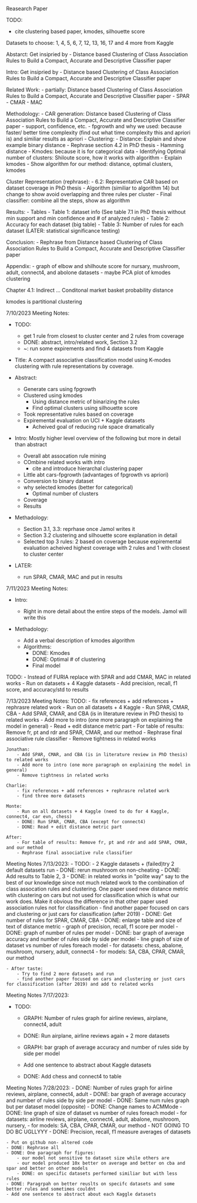 Reasearch Paper


TODO:
- cite clustering based paper, kmodes, silhouette score 

Datasets to choose: 1, 4, 5, 6, 7, 12, 13, 16, 17 and 4 more from Kaggle

Abstarct: Get insipried by
    - Distance based Clustering of Class Association Rules to 
Build a Compact, Accurate and Descriptive Classifier paper


Intro: Get insipried by
    - Distance based Clustering of Class Association Rules to 
Build a Compact, Accurate and Descriptive Classifier paper


Related Work:
    - partially: Distance based Clustering of Class Association Rules to 
Build a Compact, Accurate and Descriptive Classifier paper
    - SPAR
    - CMAR
    - MAC


Methodology:
    - CAR generation: Distance based Clustering of Class Association Rules to 
Build a Compact, Accurate and Descriptive Classifier paper
        - support, confidence, etc.
        - fpgrowth and why we used: because faster/ better time complexity (find out what time complexity this and apriori is) and similiar results as apriori
    - Clustering: 
        - Distance: Explain and show example binary distance
            - Rephrase section 4.2 in PhD thesis
            - Hamming distance
        - Kmodes: because it is for categorical data
            - Identifying Optimal number of clusters: Shiloute score, how it works with algorithm
            - Explain kmodes
            - Show algorithm for our method: distance, optimal clusters, kmodes


Cluster Representation (rephrase):
    - 6.2: Representative CAR based on dataset coverage in PhD thesis
    - Algorithm (similiar to algorithm 14) but change to show avoid overlapping and three rules per cluster
    - Final classifier: combine all the steps, show as algorithm


Results:
    - Tables
        - Table 1: dataset info (See table 7.1 in PhD thesis without min support and min confidence and # of analyzed rules)
        - Table 2: Accuracy for each dataset (big table)
        - Table 3: Number of rules for each dataset (LATER: statistical significance testing)


Conclusion:
    - Rephrase from Distance based Clustering of Class Association Rules to 
Build a Compact, Accurate and Descriptive Classifier paper


Appendix:
    - graph of elbow and shilhoute score for nursary, mushroom, adult, connect4, and abolone datasets
    - maybe PCA plot of kmodes clustering


Chapter 4.1: Indirect ...
    Conditonal market basket probability distance



kmodes is partitional clustering

7/10/2023 Meeting Notes:
- TODO:
    - get 1 rule from closest to cluster center and 2 rules from coverage
    - DONE: abstract, intro/related work, Section 3.2
    - ~: run some expirements and find 4 datasets from Kaggle


- Title: A compact associative classification model using K-modes clustering with rule representations by coverage. 
- Abstract:
    - Generate cars using fpgrowth
    - Clustered using kmodes
        - Using distance metric of binarizing the rules
        - Find optimal clusters using silhouette score
    - Took representative rules based on coverage
    - Expiremental evaluation on UCI + Kaggle datasets
        - Acheived goal of reducing rule space dramatically


- Intro: Mostly higher level overview of the following but more in detail than abstract
    - Overall abt assocation rule mining
    - COmbine related works with intro
        - cite and introduce hierarchal clustering paper
    - Little abt cars-fpgrowth (advantages of fpgrowth vs apriori)
    - Conversion to binary dataset
    - why selected kmodes (better for categorical)
        - Optimal number of clusters
    - Coverage
    - Results


- Methadology:
    - Section 3.1, 3.3: reprhase once Jamol writes it
    - Section 3.2 clustering and silhouette score explanation in detail
    - Selected top 3 rules: 2 based on coverage because expiremental evaluation acheived highest coverage with 2 rules and 1 with closest to cluster center


- LATER:
    - run SPAR, CMAR, MAC and put in results


7/11/2023 Meeting Notes:
- Intro:
    - Right in more detail about the entire steps of the models. Jamol will write this

- Methadology:
    - Add a verbal description of kmodes algorithm
    - Algorithms:
        - DONE: Kmodes
        - DONE: Optimal # of clustering
        - Final model

TODO:
    - Instead of FURIA replace with SPAR and add CMAR, MAC in related works
    - Run on datasets + 4 Kaggle datasets
    - Add precision, recall, f1 score, and accuracy/std to results


7/13/2023 Meeting Notes:
TODO:
    - fix references + add references + rephrasre related work
    - Run on all datasets + 4 Kaggle
    - Run SPAR, CMAR, CBA
    - Add SPAR, CMAR, and CBA (is in literature review in PhD thesis) to related works
    - Add more to intro (one more paragraph on explaining the model in general)
    - Read + edit distance metric part
    - For table of results: Remove fr, pt and rdr and SPAR, CMAR, and our method
    - Rephrase final associative rule classifier
    - Remove tightness in related works

    Jonathan:
        - Add SPAR, CMAR, and CBA (is in literature review in PhD thesis) to related works
        - Add more to intro (one more paragraph on explaining the model in general)
        - Remove tightness in related works

    Charlie:
        - fix references + add references + rephrasre related work
        - find three more datasets

    Monte:
        - Run on all datasets + 4 Kaggle (need to do for 4 Kaggle, connect4, car evn, chess)
        - DONE: Run SPAR, CMAR, CBA (except for connect4)
        - DONE: Read + edit distance metric part

    After:
        - For table of results: Remove fr, pt and rdr and add SPAR, CMAR, and our method
        - Rephrase final associative rule classifier



Meeting Notes 7/13/2023:
    - TODO:
        - 2 Kaggle datasets + (failed)try 2 default datasets run
            - DONE: rerun mushroom on non-cheating
        - DONE: Add results to Table 2, 3
        - DONE: in related works in "polite way" say to the best of our knowledge since not much related work to the combination of class assocation rules and clustering. One paper used new distance metric wtih clustering on cars but not used for classification which is what our work does. Make it obvious the difference in that other paper used association rules not for classification
        - find another paper focused on cars and clustering or just cars for classification (after 2019)
        - DONE: Get number of rules for SPAR, CMAR, CBA
        - DONE: enlarge table and size of text of distance metric
        - graph of precision, recall, f1 score per model
        - DONE: graph of number of rules per model
        - DONE: bar graph of average accuracy and number of rules side by side per model
        - line graph of size of dataset vs number of rules foreach model
            - for datasets: chess, abalone, mushroom, nursery, adult, connect4 
            - for models: SA, CBA, CPAR, CMAR, our method

    - After taste:
        - Try to find 2 more datasets and run
        - find another paper focused on cars and clustering or just cars for classification (after 2019) and add to related works
        

Meeting Notes 7/17/2023:
- TODO:
    - GRAPH: Number of rules graph for airline reviews, airplane, connect4, adult
    - DONE: Run airplane, airline reviews again + 2 more datasets
    - GRAPH: bar graph of average accuracy and number of rules side by side per model

    - Add one sentence to abstract about Kaggle datasets
    - DONE: Add chess and connect4 to table


Meeting Notes 7/28/2023:
    - DONE: Number of rules graph for airline reviews, airplane, connect4, adult
    - DONE: bar graph of average accuracy and number of rules side by side per model
    - DONE: Same num rules graph but per dataset model (opposite)
    - DONE: Change names to ACMMode
    - DONE: line graph of size of dataset vs number of rules foreach model
            - for datasets: airline reviews, airplane, connect4, adult, abalone, mushroom, nursery, 
            - for models: SA, CBA, CPAR, CMAR, our method
            - NOT GOING TO DO BC UGLLYYY
    - DONE: Precision, recall, f1 measure averages of datasets

    - Put on github non- altered code
    - DONE: Rephrase all
    - DONE: One paragraph for figures: 
        - our model not sensitive to dataset size while others are
        - our model produced 10x better on average and better on cba and spar and better on other models 
        - DONE: on specific datasets performed similiar but with less rules
    - DONE: Paragrpah on better reuslts on specifc datasets and some better rules and sometimes couldnt
    - Add one sentence to abstract about each Kaggle datasets
    